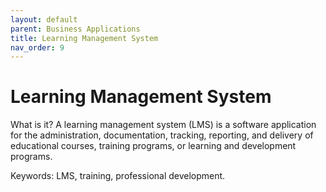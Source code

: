 ```yaml
---
layout: default
parent: Business Applications
title: Learning Management System
nav_order: 9
---
```

# Learning Management System

What is it? A learning management system (LMS) is a software application for the administration, documentation, tracking, reporting, and delivery of educational courses, training programs, or learning and development programs.

Keywords: LMS, training, professional development.
